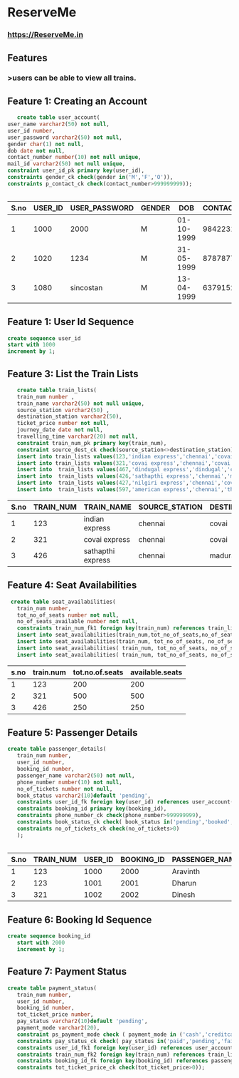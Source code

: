 # ReserveMe
### https://ReserveMe.in

## Features
  ### >users can be able to view all trains.
## Feature 1: Creating an Account

```sql
   create table user_account(
user_name varchar2(50) not null,
user_id number,
user_password varchar2(50) not null,
gender char(1) not null,
dob date not null,
contact_number number(10) not null unique,
mail_id varchar2(50) not null unique,
constraint user_id_pk primary key(user_id),
constraints gender_ck check(gender in('M','F','O')),
constraints p_contact_ck check(contact_number>999999999));
  
```   
| S.no | USER_ID | USER_PASSWORD | GENDER | DOB        | CONTACT_NUMBER | MAIL_ID               |
|------|---------|---------------|--------|------------|----------------|-----------------------|
| 1    | 1000    | 2000          | M      | 01-10-1999 | 9842231946     | aravinth@gmail.com    |
| 2    | 1020    | 1234          | M      | 31-05-1999 | 8787877872     | praveen@gmail.com     |
| 3    | 1080    | sincostan     | M      | 13-04-1999 | 6379152730     | dharunks001@gmail.com |

## Feature 1: User Id Sequence

```sql
create sequence user_id
start with 1000
increment by 1;
```
## Feature 3: List the Train Lists
```sql
   create table train_lists(
   train_num number ,
   train_name varchar2(50) not null unique,
   source_station varchar2(50) ,
   destination_station varchar2(50),
   ticket_price number not null,
   journey_date date not null,
   travelling_time varchar2(20) not null,
   constraint train_num_pk primary key(train_num),
   constraint source_dest_ck check(source_station<>destination_station));
   insert into train_lists values(123,'indian express','chennai','covai',200,date '2020-01-26','8:00 to 20:00');
   insert into train_lists values(321,'covai express','chennai','covai',250,date '2020-01-26','10:00 to 22:30');
   insert into  train_lists values(467,'dindugal express','dindugal','chennai',150,date '2020-01-27','06:00 to 13:00');
   insert into  train_lists values(426,'sathapthi express','chennai','madurai',300,date '2020-01-26','21:30 to 04:30');
   insert into  train_lists values(427,'nilgiri express','chennai','covai',300,date '2020-01-27','21:30 to 04:30');
   insert into  train_lists values(597,'american express','chennai','theni',300,date '2020-01-27','21:30 to 04:30');
```   
| S.no | TRAIN_NUM | TRAIN_NAME        | SOURCE_STATION | DESTINATION_STATION | TICKET_PRICE | JOURNEY_DATE | TRAVELLING_TIME |
|------|-----------|-------------------|----------------|---------------------|--------------|--------------|-----------------|
| 1    | 123       | indian express    | chennai        | covai               | 200          | 26-01-2020   | 8:00 to 20:00   |
| 2    | 321       | covai express     | chennai        | covai               | 250          | 26-01-2020   | 10:00 to 22:30  |
| 3    | 426       | sathapthi express | chennai        | madurai             | 300          | 26-01-2020   | 21:30 to 04:30  |

## Feature 4: Seat Availabilities
```sql
 create table seat_availabilities(
   train_num number,
   tot_no_of_seats number not null,
   no_of_seats_available number not null,
   constraints train_num_fk1 foreign key(train_num) references train_lists (train_num));
   insert into seat_availabilities(train_num,tot_no_of_seats,no_of_seats_available) values(123,200,200);
   insert into seat_availabilities(train_num, tot_no_of_seats, no_of_seats_available) values(123,500,500);
   insert into seat_availabilities( train_num, tot_no_of_seats, no_of_seats_available) values( 467,450,450);
   insert into seat_availabilities( train_num, tot_no_of_seats, no_of_seats_available) values( 426,250,250);
```   
| s.no | train.num | tot.no.of.seats | available.seats |
|------|-----------|-----------------|-----------------|
| 1    | 123       | 200             | 200              |
| 2    | 321       | 500             | 500              |
| 3    | 426       | 250             | 250              |
## Feature 5: Passenger Details
```sql
create table passenger_details(
   train_num number,
   user_id number,
   booking_id number,
   passenger_name varchar2(50) not null,
   phone_number number(10) not null,
   no_of_tickets number not null,
   book_status varchar2(10)default 'pending',
   constraints user_id_fk foreign key(user_id) references user_account(user_id),
   constraints booking_id primary key(booking_id),
   constraints phone_number_ck check(phone_number>999999999),
   constraints book_status_ck check( book_status in('pending','booked','cancelled')),
   constraints no_of_tickets_ck check(no_of_tickets>0)
   );
 
```
| S.no | TRAIN_NUM | USER_ID | BOOKING_ID | PASSENGER_NAME | PHONE_NUMBER | NO_OF_TICKETS | BOOK_STATUS |
|------|-----------|---------|------------|----------------|--------------|---------------|-------------|
| 1    | 123       | 1000    | 2000       | Aravinth       | 9842231946   | 1             | booked      |
| 2    | 123       | 1001    | 2001       | Dharun         | 6379152730   | 2             | booked      |
| 3    | 321       | 1002    | 2002       | Dinesh         | 8756445621   | 1             | booked      |


## Feature 6:  Booking Id Sequence
```sql
create sequence booking_id
   start with 2000
   increment by 1;
```
## Feature 7:  Payment Status
```sql
create table payment_status(
   train_num number,
   user_id number,
   booking_id number,
   tot_ticket_price number,
   pay_status varchar2(10)default 'pending',
   payment_mode varchar2(20),
   constraint ps_payment_mode check ( payment_mode in ('cash','creditcard','wallet')),
   constraints pay_status_ck check( pay_status in('paid','pending','failed','returned','cash')),
   constraints user_id_fk1 foreign key(user_id) references user_account(user_id),
   constraints train_num_fk2 foreign key(train_num) references train_lists(train_num),
   constraints booking_id_fk foreign key(booking_id) references passenger_details(booking_id),
   constraints tot_ticket_price_ck check(tot_ticket_price>0));
```
